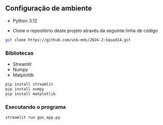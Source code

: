 ## Configuração de ambiente

- Python 3.12

* Clone o repositório deste projeto através da seguinte linha de código

```bash
git clone https://github.com/unb-mds/2024-2-Squad14.git
```

### Bibliotecas

- Streamlit
- Numpy
- Matplotlib
  
```bash
pip install streamlit
pip install numpy
pip install matplotlib
```

### Executando o programa

```bash
streamlit run gov_app.py
```
